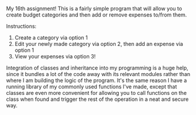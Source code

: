 My 16th assignment! This is a fairly simple program that will allow you to create budget categories and then add or remove expenses to/from them.

Instructions:  
1. Create a category via option 1  
2. Edit your newly made category via option 2, then add an expense via option 1  
3. View your expenses via option 3!


Integration of classes and inheritance into my programming is a huge help, since it bundles a lot of the code away with its relevant modules rather than where I am building the logic of the program. It's the same reason I have a running library of my commonly used functions I've made, except that classes are even more convenient for allowing you to call functions on the class when found and trigger the rest of the operation in a neat and secure way.

